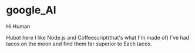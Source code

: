 # google_AI

Hi Human

Hubot here I like Node.js and Coffeescript(that's what I'm made of)
I've had tacos on the moon and find them far superior to Each tacos.
